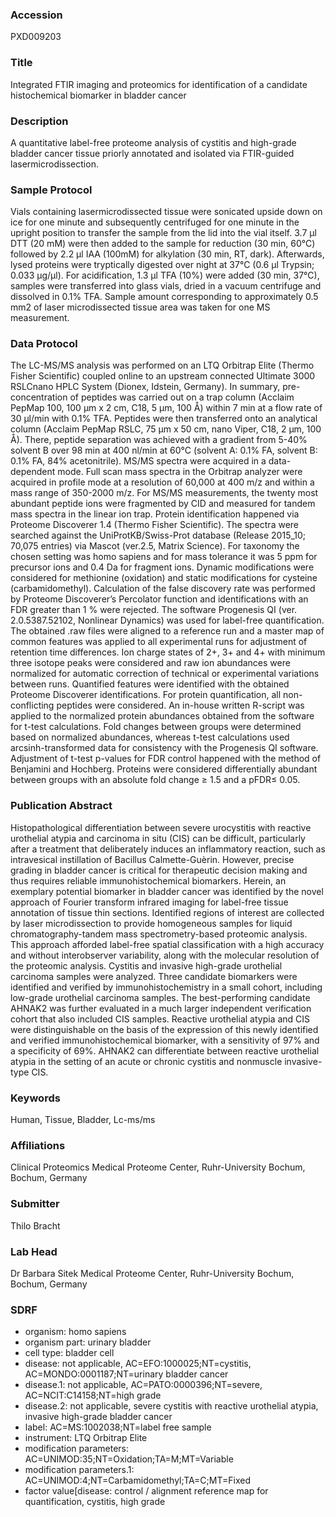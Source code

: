 ### Accession
PXD009203

### Title
Integrated FTIR imaging and proteomics for identification of a candidate histochemical biomarker in bladder cancer

### Description
A quantitative label-free proteome analysis of cystitis and high-grade bladder cancer tissue priorly annotated and isolated via FTIR-guided lasermicrodissection.

### Sample Protocol
Vials containing lasermicrodissected tissue were sonicated upside down on ice for one minute and subsequently centrifuged for one minute in the upright position to transfer the sample from the lid into the vial itself. 3.7 µl DTT (20 mM) were then added to the sample for reduction (30 min, 60°C) followed by 2.2 µl IAA (100mM) for alkylation (30 min, RT, dark). Afterwards, lysed proteins were tryptically digested over night at 37°C (0.6 µl Trypsin; 0.033 µg/µl). For acidification, 1.3 µl TFA (10%) were added (30 min, 37°C), samples were transferred into glass vials, dried in a vacuum centrifuge and dissolved in 0.1% TFA. Sample amount corresponding to approximately 0.5 mm2 of laser microdissected tissue area was taken for one MS measurement.

### Data Protocol
The LC-MS/MS analysis was performed on an LTQ Orbitrap Elite (Thermo Fisher Scientific) coupled online to an upstream connected Ultimate 3000 RSLCnano HPLC System (Dionex, Idstein, Germany). In summary, pre-concentration of peptides was carried out on a trap column (Acclaim PepMap 100, 100 μm x 2 cm, C18, 5 μm, 100 Å) within 7 min at a flow rate of 30 μl/min with 0.1% TFA. Peptides were then transferred onto an analytical column (Acclaim PepMap RSLC, 75 μm x 50 cm, nano Viper, C18, 2 μm, 100 Å). There, peptide separation was achieved with a gradient from 5-40% solvent B over 98 min at 400 nl/min at 60°C (solvent A: 0.1% FA, solvent B: 0.1% FA, 84% acetonitrile). MS/MS spectra were acquired in a data-dependent mode. Full scan mass spectra in the Orbitrap analyzer were acquired in profile mode at a resolution of 60,000 at 400 m/z and within a mass range of 350-2000 m/z. For MS/MS measurements, the twenty most abundant peptide ions were fragmented by CID and measured for tandem mass spectra in the linear ion trap. Protein identification happened via Proteome Discoverer 1.4 (Thermo Fisher Scientific). The spectra were searched against the UniProtKB/Swiss-Prot database (Release 2015_10; 70,075 entries) via Mascot (ver.2.5, Matrix Science). For taxonomy the chosen setting was homo sapiens and for mass tolerance it was 5 ppm for precursor ions and 0.4 Da for fragment ions. Dynamic modifications were considered for methionine (oxidation) and static modifications for cysteine (carbamidomethyl). Calculation of the false discovery rate was performed by Proteome Discoverer’s Percolator function and identifications with an FDR greater than 1 % were rejected. The software Progenesis QI (ver. 2.0.5387.52102, Nonlinear Dynamics) was used for label-free quantification. The obtained .raw files were aligned to a reference run and a master map of common features was applied to all experimental runs for adjustment of retention time differences. Ion charge states of 2+, 3+ and 4+ with minimum three isotope peaks were considered and raw ion abundances were normalized for automatic correction of technical or experimental variations between runs. Quantified features were identified with the obtained Proteome Discoverer identifications. For protein quantification, all non-conflicting peptides were considered. An in-house written R-script was applied to the normalized protein abundances obtained from the software for t-test calculations. Fold changes between groups were determined based on normalized abundances, whereas t-test calculations used arcsinh-transformed data for consistency with the Progenesis QI software. Adjustment of t-test p-values for FDR control happened with the method of Benjamini and Hochberg. Proteins were considered differentially abundant between groups with an absolute fold change ≥ 1.5 and a pFDR≤ 0.05.

### Publication Abstract
Histopathological differentiation between severe urocystitis with reactive urothelial atypia and carcinoma in situ (CIS) can be difficult, particularly after a treatment that deliberately induces an inflammatory reaction, such as intravesical instillation of Bacillus Calmette-Gu&#xe8;rin. However, precise grading in bladder cancer is critical for therapeutic decision making and thus requires reliable immunohistochemical biomarkers. Herein, an exemplary potential biomarker in bladder cancer was identified by the novel approach of Fourier transform infrared imaging for label-free tissue annotation of tissue thin sections. Identified regions of interest are collected by laser microdissection to provide homogeneous samples for liquid chromatography-tandem mass spectrometry-based proteomic analysis. This approach afforded label-free spatial classification with a high accuracy and without interobserver variability, along with the molecular resolution of the proteomic analysis. Cystitis and invasive high-grade urothelial carcinoma samples were analyzed. Three candidate biomarkers were identified and verified by immunohistochemistry in a small cohort, including low-grade urothelial carcinoma samples. The best-performing candidate AHNAK2 was further evaluated in a much larger independent verification cohort that also included CIS samples. Reactive urothelial atypia and CIS were distinguishable on the basis of the expression of this newly identified and verified immunohistochemical biomarker, with a sensitivity of 97% and a specificity of 69%. AHNAK2 can differentiate between reactive urothelial atypia in the setting of an acute or chronic cystitis and nonmuscle invasive-type CIS.

### Keywords
Human, Tissue, Bladder, Lc-ms/ms

### Affiliations
Clinical Proteomics
Medical Proteome Center, Ruhr-University Bochum, Bochum, Germany

### Submitter
Thilo Bracht

### Lab Head
Dr Barbara Sitek
Medical Proteome Center, Ruhr-University Bochum, Bochum, Germany


### SDRF
- organism: homo sapiens
- organism part: urinary bladder
- cell type: bladder cell
- disease: not applicable, AC=EFO:1000025;NT=cystitis, AC=MONDO:0001187;NT=urinary bladder cancer
- disease.1: not applicable, AC=PATO:0000396;NT=severe, AC=NCIT:C14158;NT=high grade
- disease.2: not applicable, severe cystitis with reactive urothelial atypia, invasive high-grade bladder cancer
- label: AC=MS:1002038;NT=label free sample
- instrument: LTQ Orbitrap Elite
- modification parameters: AC=UNIMOD:35;NT=Oxidation;TA=M;MT=Variable
- modification parameters.1: AC=UNIMOD:4;NT=Carbamidomethyl;TA=C;MT=Fixed
- factor value[disease: control / alignment reference map for quantification, cystitis, high grade

